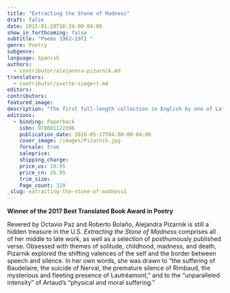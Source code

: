 ```yaml
---
title: "Extracting the Stone of Madness"
draft: false
date: 2015-01-20T16:24:00-04:00
show_in_forthcoming: false
subtitle: "Poems 1962–1972 "
genre: Poetry
subgenre:
language: Spanish
authors:
  - contributor/alejandra-pizarnik.md
translators:
  - contributor/yvette-siegert.md
editors:
contributors:
featured_image:
description: "The first full-length collection in English by one of Latin America's most significant twentieth-century poets. "
editions:
  - binding: Paperback
    isbn: 978081122396
    publication_date: 2016-05-17T04:00:00-04:00
    cover_image: /images/Pizarnik.jpg
    forsale: true
    saleprice:
    shipping_charge:
    price_us: 18.95
    price_cn: 26.95
    trim_size:
    Page_count: 320
_slug: extracting-the-stone-of-madness1
---
```


**Winner of the 2017 Best Translated Book Award in Poetry**

Revered by Octavio Paz and Roberto Bolaño, Alejandra Pizarnik is still a hidden treasure in the U.S. _Extracting the Stone of Madness_ comprises all of her middle to late work, as well as a selection of posthumously published verse. Obsessed with themes of solitude, childhood, madness, and death, Pizarnik explored the shifting valences of the self and the border between speech and silence. In her own words, she was drawn to “the suffering of Baudelaire, the suicide of Nerval, the premature silence of Rimbaud, the mysterious and fleeting presence of Lautréamont,” and to the “unparalleled intensity” of Artaud’s “physical and moral suffering.”

